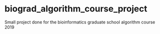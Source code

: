 # biograd_algorithm_course_project
Small project done for the bioinformatics graduate school algorithm course 2019
